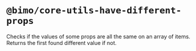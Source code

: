 # `@bimo/core-utils-have-different-props`

Checks if the values of some props are all the same on an array of items. Returns the first found different value if not.
